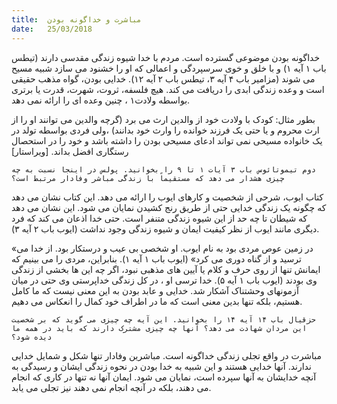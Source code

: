 ```yaml
---
title:  مباشرت و خداگونه بودن
date:   25/03/2018
---
```


خداگونه بودن موضوعی گسترده است. مردم با خدا شیوه زندگی مقدسی دارند (تیطس باب ۱ آیه ۱) و با خلق و خوی سرسپردگی و اعمالی که او را خشنود می سازد شبیه مسیح می شوند (مزامیر باب ۴ آیه ۳، تیطس باب ۲ آیه ۱۲). خدایی بودن، گواه مذهب حقیقی است و وعده زندگی ابدی را دریافت می کند. هیچ فلسفه، ثروت، شهرت، قدرت یا برتری بواسطه ولادت١ ، چنین وعده ای را ارائه نمی دهد.

بطور مثال: کودک با ولادت خود از والدین ارث می برد (گرچه والدین می توانند او را از ارث محروم و یا حتی یک فرزند خوانده را وارث خود بدانند) ،ولی فردی بواسطه تولد در یک خانواده مسیحی نمی تواند ادعای مسیحی بودن را داشته باشد و خود را در استحصال رستگاری افضل بداند. [ویراستار]

`دوم تیموتائوس باب ۳ آیات ۱ تا ۹ را بخوانید. پولس در اینجا نسبت به چه چیزی هشدار می دهد که مستقیماً با زندگی مباشر وفادار مرتبط است؟`

کتاب ایوب، شرحی از شخصیت و کارهای ایوب را ارائه می دهد. این کتاب نشان می دهد که چگونه یک زندگی خدایی حتی از طریق رنج کشیدن نمایان می شود. این نشان می دهد که شیطان تا چه حد از این شیوه زندگی متنفر است. حتی خدا اذعان می کند که فرد دیگری مانند ایوب از نظر کیفیت ایمان و شیوه زندگی وجود نداشت (ایوب باب ۲ آیه ۳).

«در زمین عوص مردی بود به نام ایوب. او شخصی بی عیب و درستکار بود. از خدا می ترسید و از گناه دوری می کرد» (ایوب باب ۱ آیه ۱). بنابراین، مردی را می بینیم که ایمانش تنها از روی حرف و کلام یا آیین های مذهبی نبود، اگر چه این ها بخشی از زندگی وی بودند (ایوب باب ۱ آیه ۵). خدا ترسی او ، در کل زندگی خداپرستی وی حتی در میان آزمونهای وحشتناک آشکار شد. خدایی و عابد بودن به این معنی نیست که ما کامل هستیم، بلکه تنها بدین معنی است که ما در اطراف خود کمال را انعکاس می دهیم.

`حزقیال باب ۱۴ آیه ۱۴ را بخوانید. این آیه چه چیزی می گوید که بر شخصیت این مردان شهادت می دهد؟ آنها چه چیزی مشترک دارند که باید در همه ما دیده شود؟`

مباشرت در واقع تجلی زندگی خداگونه است. مباشرین وفادار تنها شکل و شمایل خدایی ندارند. آنها خدایی هستند و این شبیه به خدا بودن در نحوه زندگی ایشان و رسیدگی به آنچه خدایشان به آنها سپرده است، نمایان می شود. ایمان آنها نه تنها در کاری که انجام می دهند، بلکه در آنچه انجام نمی دهند نیز تجلی می یابد.